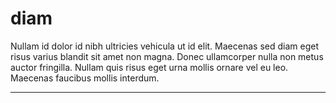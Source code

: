 # diam
Nullam id dolor id nibh ultricies vehicula ut id elit. Maecenas sed diam eget risus varius blandit sit amet non magna. Donec ullamcorper nulla non metus auctor fringilla. Nullam quis risus eget urna mollis ornare vel eu leo. Maecenas faucibus mollis interdum.

---